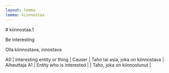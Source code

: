 ```yaml
---
layout: lemma
lemma: kiinnostaa
---
```


<div class="sense">
# <span class="sensename">kiinnostaa.1</span>

<span class="description">Be interesting</span>

<span class="description">Olla kiinnostava, innostava</span>

A0 | Interesting entity or thing | Causer | Taho tai asia, joka on kiinnostava | Aiheuttaja
A1 | Entity who is interested |   | Taho, joka on kiinnostunut |  

</div>

